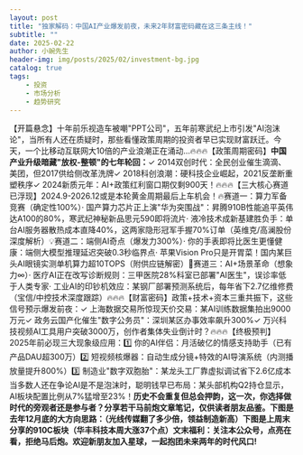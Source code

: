 ```yaml
---
layout: post
title: "独家解码：中国AI产业爆发前夜，未来2年财富密码藏在这三条主线！"
subtitle: ""
date: 2025-02-22
author: 小豌先生
header-img: img/posts/2025/02/investment-bg.jpg
catalog: true
tags:
    - 投资
    - 市场分析
    - 趋势研究
---
```


【开篇悬念】十年前乐视造车被嘲&quot;PPT公司&quot;，五年前寒武纪上市引发&quot;AI泡沫论&quot;，当所有人还在质疑时，那些看懂政策周期的投资者早已实现财富跃迁。今天，一个比移动互联网大10倍的产业浪潮正在涌动...🔥🔥🔥【政策周期密码】**中国产业升级暗藏&quot;放权-整顿&quot;的七年轮回：**✓ 2014双创时代：全民创业催生滴滴、美团，但2017供给侧改革洗牌✓ 2018科创浪潮：硬科技企业崛起，2021反垄断重塑秩序✓ 2024新质元年：AI+政策红利窗口期仅剩900天！🔥🔥🔥【三大核心赛道已浮现】2024.9-2026.12或是本轮黄金周期最后上车机会！🔥赛道一：算力军备竞赛（确定性100%）· 国产算力芯片正上演&quot;华为突围战&quot;：昇腾910B性能追平英伟达A100的80%，寒武纪神秘新品思元590即将流片· 液冷技术成新基建胜负手：单台AI服务器散热成本直降40%，这两家隐形冠军手握70%订单（英维克/高澜股份深度解析）💡赛道二：端侧AI奇点（爆发力300%）· 你的手表即将比医生更懂健康：端侧大模型推理延迟突破0.3秒临界点· 苹果Vision Pro只是开胃菜！国内某巨头AI眼镜实测单机算力超10TOPS（附供应链解密）🚀赛道三：AI+场景革命（想象力∞）· 医疗AI正在改写诊断规则：三甲医院28%科室已部署&quot;AI医生&quot;，误诊率低于人类专家· 工业AI的印钞机效应：某钢厂部署预测系统后，每年省下2.7亿维修费（宝信/中控技术深度跟踪）🔥🔥🔥【财富密码】政策+技术+资本三重共振下，这些信号预示爆发前夜：✓ 上海数据交易所惊现天价交易：某AI训练数据集拍出9000万元✓ 政务云国产化催生&quot;数字公务员&quot;：深圳某区办事效率飙升300%✓ 万兴科技视频AI工具用户突破3000万，创作者集体失业倒计时？🔥🔥🔥【终极预判】2025年前必现三大现象级应用：1️⃣ 你的AI伴侣：月活破亿的情感支持助手（已有产品DAU超300万）2️⃣ 短视频核爆器：自动生成分镜+特效的AI导演系统（内测播放量提升800%）3️⃣ 制造业&quot;数字双胞胎&quot;：某龙头工厂靠虚拟调试省下2.6亿成本当多数人还在争论AI是不是泡沫时，聪明钱早已布局：某头部机构Q2持仓显示，AI板块配置比例从7%猛增至23%！**历史不会重复但总会押韵，这一次，你选择做时代的旁观者还是参与者？**分享若干马前炮文章笔记，仅供读者朋友品鉴。下图是去年12月底的大方向思路：（光线传媒翻了多少倍，领益制造新高）下图是上周末分享的910C板块（华丰科技本周大涨37个点）文末福利：关注本公众号，点亮在看，拒绝马后炮。欢迎新朋友加入星球，一起抱团未来两年的时代风口!****